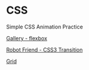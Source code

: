 # CSS
Simple CSS Animation Practice

[Gallery - flexbox](https://shaheerkhalid.github.io/CSS/gallery.html)


[Robot Friend - CSS3 Transition](https://shaheerkhalid.github.io/CSS/robot.html)


[Grid](https://shaheerkhalid.github.io/CSS/grid.html)
